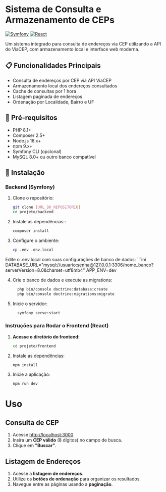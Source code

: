 # Sistema de Consulta e Armazenamento de CEPs

[![Symfony](https://img.shields.io/badge/Symfony-6.x-%23000000.svg?style=flat&logo=symfony)](https://symfony.com)
[![React](https://img.shields.io/badge/React-18.x-%2361DAFB.svg?style=flat&logo=react)](https://reactjs.org)

Um sistema integrado para consulta de endereços via CEP utilizando a API do ViaCEP, com armazenamento local e interface web moderna.

## 📋 Funcionalidades Principais
- Consulta de endereços por CEP via API ViaCEP
- Armazenamento local dos endereços consultados
- Cache de consultas por 1 hora
- Listagem paginada de endereços
- Ordenação por Localidade, Bairro e UF

## 🚀 Pré-requisitos
- PHP 8.1+
- Composer 2.5+
- Node.js 18.x+
- npm 9.x+
- Symfony CLI (opcional)
- MySQL 8.0+ ou outro banco compatível

## 🔧 Instalação

### Backend (Symfony)
1. Clone o repositório:
   ```bash
   git clone [URL_DO_REPOSITORIO]
   cd projeto/backend

2. Instale as dependências::
   ```bash
   composer install
   
3. Configure o ambiente:
    ```bash
   cp .env .env.local
  Edite o .env.local com suas configurações de banco de dados:
    ```ini
    DATABASE_URL="mysql://usuario:senha@127.0.0.1:3306/nome_banco?serverVersion=8.0&charset=utf8mb4" APP_ENV=dev

4. Crie o banco de dados e execute as migrations:
   ```bash
     php bin/console doctrine:database:create
     php bin/console doctrine:migrations:migrate

5. Inicie o servidor:
   ```bash
     symfony serve:start

### Instruções para Rodar o Frontend (React)

1. **Acesse o diretório do frontend:**
   ```bash
   cd projeto/frontend

2. Instale as dependências:
   ```bash
   npm install

3. Inicie a aplicação:
   ```bash
   npm run dev

# Uso

## Consulta de CEP

1. Acesse [http://localhost:3000](http://localhost:3000)
2. Insira um **CEP válido** (8 dígitos) no campo de busca.
3. Clique em **"Buscar"**.

## Listagem de Endereços

1. Acesse a **listagem de endereços**.
2. Utilize os **botões de ordenação** para organizar os resultados.
3. Navegue entre as páginas usando a **paginação**.

